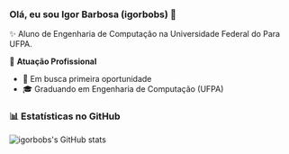 ### Olá, eu sou Igor Barbosa (igorbobs) 👋

✨ Aluno de Engenharia de Computação na Universidade Federal do Para UFPA.

🏢 **Atuação Profissional**
- 🚀 Em busca primeira oportunidade
- 🎓 Graduando em Engenharia de Computação (UFPA)

### 📊 Estatísticas no GitHub

![igorbobs's GitHub stats](https://github-readme-stats.vercel.app/api?username=igorbobs&show_icons=true&theme=dracula)
